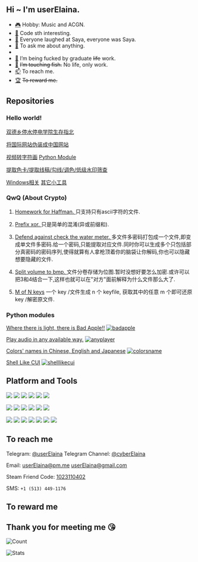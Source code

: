 ## Hi ~ I'm userElaina.

- [🎮](https://zh.moegirl.org.cn/%E7%99%BE%E5%90%88(%E8%90%8C%E5%B1%9E%E6%80%A7)#) Hobby: Music and ACGN.
- [🌸](https://github.com/userElaina) Code sth interesting.
- [🤡](https://zh.moegirl.org.cn/zh-tw/%E6%B2%99%E8%80%B6(%E9%AD%94%E5%A5%B3%E4%B9%8B%E6%97%85)#) Everyone laughed at Saya, everyone was Saya.
- [💬](https://github.com/userelaina/userelaina/issues) To ask me about anything.
- 
- [🌱](https://t.me/s/MSc_Daily) I’m being fucked by graduate ~~life~~ work.
- [🔭](https://telegra.ph/%E8%BA%BA%E5%B9%B3%E5%8D%B3%E6%98%AF%E6%AD%A3%E4%B9%89-06-23) ~~I’m touching fish.~~ No life, only work.
- [📫](#to-reach-me) To reach me.
- [🏆](#to-reward-me) ~~To reward me.~~

## Repositories

### Hello world!

[双德乡停水停电学院生存指北](https://github.com/userElaina/Open-JLU)

[将国际网站伪装成中国网站](https://github.com/userElaina/this-is-the-China-website)

[视频转字符画](https://github.com/bad-apple-lab/Bad-Apple) [Python Module](https://github.com/bad-apple-lab/Bad-Apple-Python-Module)

[提取色卡/提取线稿/勾线/调色/低级水印筛查](https://github.com/userElaina/color-card)

[Windows相关](https://github.com/userElaina/About-Windows)
[其它小工具](https://github.com/userElaina/small-tools)

### QwQ (About Crypto)

1. [Homework for Haffman. ](https://github.com/userElaina/naive-Huffman)
只支持只有ascii字符的文件.

2. [Prefix xor. ](https://github.com/userElaina/naive-confuse)
只是简单的混淆(异或前缀和).

3. [Defend against check the water meter. ](https://github.com/userElaina/one-file-with-many-password)
多文件多密码打包成一个文件,即变成单文件多密码.给一个密码,只能提取对应文件.同时你可以生成多个只包括部分真密码的密码序列,使得就算有人拿枪顶着你的脑袋让你解码,你也可以隐藏想要隐藏的文件.

4. [Split volume to bmp. ](https://github.com/userElaina/big-file-2-small-bmp)
文件分卷存储为位图.暂时没想好要怎么加密.或许可以把3和4结合一下,这样也就可以在"对方"面前解释为什么文件那么大了.

5. [M of N keys](https://github.com/userElaina/m-of-n-keys)
一个 key /文件生成 n 个 keyfile, 获取其中的任意 m 个即可还原 key /解密原文件.

### Python modules

[Where there is light, there is Bad Apple!!](https://github.com/bad-apple-lab/Bad-Apple-Python-Module)
[![badapple](https://img.shields.io/pypi/v/badapple.svg?style=flat-square&logo=pypi&label=badapple)](https://pypi.org/project/badapple)

[Play audio in any available way.](https://github.com/userElaina/anyplayer)
[![anyplayer](https://img.shields.io/pypi/v/anyplayer.svg?style=flat-square&logo=pypi&label=anyplayer)](https://pypi.org/project/anyplayer)

[Colors' names in Chinese, English and Japanese](https://github.com/userElaina/json-colorsname)
[![colorsname](https://img.shields.io/pypi/v/colorsname.svg?style=flat-square&logo=pypi&label=colorsname)](https://pypi.org/project/colorsname)

[Shell Like CUI](https://github.com/userElaina/shell-like-cui)
[![shelllikecui](https://img.shields.io/pypi/v/shelllikecui.svg?style=flat-square&logo=pypi&label=shelllikecui)](https://pypi.org/project/shelllikecui)

<!-- [Console Music Player](https://github.com/userElaina/console-music-player) -->
<!-- [![muz](https://img.shields.io/pypi/v/muz.svg?style=flat-square&logo=pypi&label=muz)](https://pypi.org/project/muz/) -->

<!-- [Chinese fake identity](https://github.com/userElaina/fAKe-Chinese) -->
<!-- [![fakechinese](https://img.shields.io/pypi/v/fakechinese.svg?style=flat-square&logo=pypi&label=fakechinese)](https://pypi.org/project/fakechinese) -->

<!-- [Sweet syntax sugar](https://github.com/userElaina/sugar) -->
<!-- [![userelaina](https://img.shields.io/pypi/v/userelaina.svg?style=flat-square&logo=pypi&label=userelaina)](https://pypi.org/project/userelaina) -->

## Platform and Tools

[![](https://img.shields.io/badge/Manjaro-37474f?style=flat-square&logo=manjaro)](https://manjaro.org/)
[![](https://img.shields.io/badge/Windows-0078d6?style=flat-square&logo=windows)](https://www.microsoft.com/windows/get-windows-10)
[![](https://img.shields.io/badge/Arch%20Linux-white?style=flat-square&logo=arch-linux)](https://archlinux.org/)
[![](https://img.shields.io/badge/Ubuntu-2a001c?style=flat-square&logo=ubuntu)](https://ubuntu.com/)
[![](https://img.shields.io/badge/Debian-a81d33?style=flat-square&logo=debian)](https://www.debian.org/)
[![](https://img.shields.io/badge/Proxmox%20VE-black?style=flat-square&logo=proxmox)](https://www.proxmox.com/)

[![](https://img.shields.io/badge/VirtualBox-183a61?style=flat-square&logo=virtualbox)](https://www.virtualbox.org/)
[![](https://img.shields.io/badge/VS%20Code-007acc?style=flat-square&logo=visual-studio-code)](https://code.visualstudio.com/)
[![](https://img.shields.io/badge/Visual%20Studio-5c2d91?style=flat-square&logo=visual-studio)](https://visualstudio.microsoft.com/)
[![](https://img.shields.io/badge/OBS-302e31?style=flat-square&logo=obs-studio)](https://obsproject.com/)
[![](https://img.shields.io/badge/FFmpeg-007808?style=flat-square&logo=ffmpeg)](https://ffmpeg.org/)
[![](https://img.shields.io/badge/OpenCV-5C3EE8?style=flat-square&logo=opencv)](https://opencv.org/)

[![](https://img.shields.io/badge/Python-3.12-3776ab?style=flat-square&logo=python)](https://www.python.org/)
[![](https://img.shields.io/badge/C-11-a8b9cc?style=flat-square&logo=c)](https://en.wikipedia.org/wiki/C_(programming_language))
[![](https://img.shields.io/badge/C++-2a-00599c?style=flat-square&logo=c%2B%2B)](https://en.wikipedia.org/wiki/C%2B%2B)
[![](https://img.shields.io/badge/Go-1.21-00add8?style=flat-square&logo=go)](https://go.dev/)
[![](https://img.shields.io/badge/Java-17-ffffff?style=flat-square&logo=oracle)](https://www.java.com/)
[![](https://img.shields.io/badge/Lua-5.4-2c2d72?style=flat-square&logo=lua)](https://www.lua.org/)
[![](https://img.shields.io/badge/LaTeX-*-008080?style=flat-square&logo=latex)](https://www.latex-project.org/)


## To reach me

Telegram: [@userElaina](https://t.me/userelaina) 
Telegram Channel: [@cyberElaina](https://t.me/cyberElaina)

Email: userElaina@pm.me userElaina@gmail.com

Steam Friend Code: [1023110402](https://steamcommunity.com/id/userElaina)

SMS: `+1 (513) 449-1176`

## To reward me

<!-- https://paypal.me/mo19260817 -->

## Thank you for meeting me 😘

![Count](https://count.getloli.com/get/@userElaina?theme=gelbooru)

![Stats](https://github-readme-stats.vercel.app/api?username=userElaina&show_icons=true&count_private=true&icon_color=F080C0)

